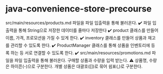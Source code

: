 # java-convenience-store-precourse

src/main/resources/products.md 파일을 파일 입출력을 통해 불러온다. ✔️
파일 입출력을 통해 String으로 저장한 데이터를 줄마다 저장한다 ✔️
product 클래스를 만들어 이름, 가격, 프로모션을 가질 수 있게 한다. ✔️
inventory 클래스를 만들어 상품과 재고를 관리할 수 있도록 한다. ✔️
ProductManager 클래스를 통해 상품을 인벤토리에 등록 하는 등 서로 연결할 수 있도록 한다. ✔️
src/main/resources/promotions.md 파일을 파일 입출력을 통해 불러온다.
구매할 상품과 수량을 입력 받는다. ⚠️
상품명, 수량은 하이픈(-)으로 구분한다.
개별 상품은 대괄호([])로 묶어 쉼표(,)로 구분한다.

